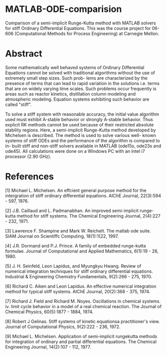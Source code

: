 # MATLAB-ODE-comparision
Comparison of a semi-implicit Runge-Kutta method with MATLAB solvers for stiff Ordinary Differential Equations. This was the course project for 06-606 (Computational Methods for Process Engineering) at Carnegie Mellon.

# Abstract

Some mathematically well behaved systems of Ordinary Differential Equations cannot be
solved with traditional algorithms without the use of extremely small step sizes. Such prob-
lems are characterized by the presence of terms that can lead to rapid variation in the
solutions i.e. terms that are on widely varying time scales. Such problems occur frequently
is areas such as reactor kinetics, distillation column modeling and atmospheric modeling.
Equation systems exhibiting such behavior are called "stiff".

To solve a stiff system with reasonable accuracy, the initial value algorithm used must exhibit
A-stable behavior or strongly A-stable behavior. Thus explicit RK methods cannot be used
because of their restricted absolute stability regions. Here, a semi-implicit Runge-Kutta
method developed by Michelsen is described. The method is used to solve various well-
known systems of stiff ODEs and the performance of the algorithm is compared to in-
built stiff and non-stiff solvers available in MATLAB (ode15s, ode23s and ode45). All
calculations were done on a Windows PC with an Intel i7 processor (2.90 GHz).

# References

[1] Michael L. Michelsen. An effcient general purpose method for the intergration of stiff
ordinary differential equations. AIChE Journal, 22(3):594 - 597, 1976.

[2] J.B. Caillaud and L. Padmanabhan. An improved semi-implicit runge-kutta method for
stiff systems. The Chemical Engineering Journal, 2(4):227 - 232, 1971.

[3] Lawrence F. Shampine and Mark W. Reichelt. The matlab ode suite. SIAM Journal on
Scientiffc Computing, 18(1):1{22, 1997.

[4] J.R. Dormand and P.J. Prince. A family of embedded runge-kutta formulae. Journal of
Computational and Applied Mathematics, 6(1):19 - 26, 1980.

[5] J. H. Seinfeld, Leon Lapidus, and Myungkyu Hwang. Review of numerical integration
techniques for stiff ordinary differential equations. Industrial & Engineering Chemistry
Fundamentals, 9(2):266 - 275, 1970.

[6] Richard C. Aiken and Leon Lapidus. An effective numerical integration method for
typical stiff systems. AIChE Journal, 20(2):368 - 375, 1974.

[7] Richard J. Field and Richard M. Noyes. Oscillations in chemical systems. iv. limit cycle
behavior in a model of a real chemical reaction. The Journal of Chemical Physics,
60(5):1877 - 1884, 1974.

[8] Robert J Gelinas. Stiff systems of kinetic equationsa practitioner's view. Journal of
Computational Physics, 9(2):222 - 236, 1972.

[9] Michael L. Michelsen. Application of semi-implicit rungekutta methods for integration of
ordinary and partial differential equations. The Chemical Engineering Journal, 14(2):107 - 112, 1977.
